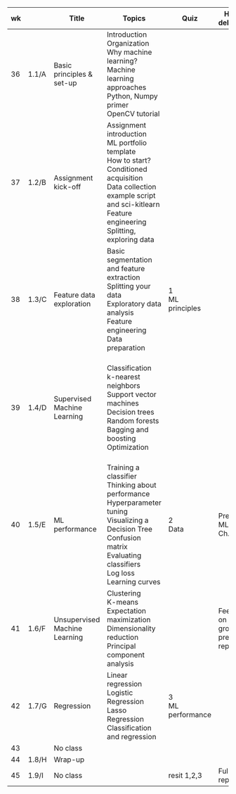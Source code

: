 | wk |  | Title | Topics | Quiz | Hand in deliverable | Géron (Ed3) | Bradski |
|----|------|-------|--------|------|------------------|------------------|------------------|
| 36 | 1.1/A | Basic principles & set-up | Introduction <br> Organization <br> Why machine learning? <br> Machine learning approaches <br> Python, Numpy primer <br> OpenCV tutorial | | | 1 | 769-779 |
| 37 | 1.2/B | Assignment kick-off | Assignment introduction <br> ML portfolio template <br> How to start? Conditioned acquisition <br> Data collection example script and sci-kitlearn <br> Feature engineering <br> Splitting, exploring data | | | 1 | 770-771 |
| 38 | 1.3/C | Feature data exploration| Basic segmentation and feature extraction <br> Splitting your data <br> Exploratory data analysis <br> Feature engineering <br> Data preparation | 1 <br>  ML principles | | 2.1 <br> 2.4 - 2.5| 799-848 <br> 859-864 <br> 875-906 |
| 39 | 1.4/D | Supervised Machine Learning | Classification <br> k-nearest neighbors <br> Support vector machines <br> Decision trees <br> Random forests <br> Bagging and boosting <br> Optimization | | | 3.1 -3.2 <br> 3.4 <br> 3.6 - 3.7 <br> 5.1 - 5.2 <br> 6.1 - 6.3 <br> 6.7 <br> 7.1 - 7.4  | |
| 40 | 1.5/E | ML performance | Training a classifier <br> Thinking about performance <br> Hyperparameter tuning <br> Visualizing a Decision Tree <br> Confusion matrix <br> Evaluating classifiers <br> Log loss <br> Learning curves | 2 <br> Data | Preliminary ML report, Ch. 1-3 | 3.3 <br> 3.5 | 864 |
| 41 | 1.6/F | Unsupervised Machine Learning | Clustering <br> K-means <br> Expectation maximization <br> Dimensionality reduction <br> Principal component analysis | | Feedback on other groups' preliminary report | 8.1 - 8.4 <br> 9 |
| 42 | 1.7/G | Regression | Linear regression <br> Logistic Regression <br> Lasso Regression <br> Classification and regression | 3 <br> ML performance | | 4 | 786-792 |
| 43 |       | No class | | | |   |   |
| 44 | 1.8/H | Wrap-up | | | |   |   |
| 45 | 1.9/I | No class | | resit 1,2,3 | Full ML report |   |   |